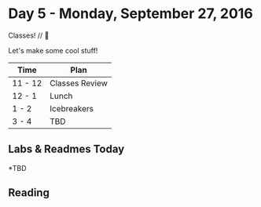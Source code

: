 # Day 5 - Monday, September 27, 2016

Classes! // :blue_heart:

Let's make some cool stuff!

Time        |   Plan   |
----------------|-------
11 - 12          | Classes Review
12 - 1    | Lunch
1 - 2     | Icebreakers
3 - 4     | TBD

## Labs & Readmes Today

  *TBD

## Reading



<br>

